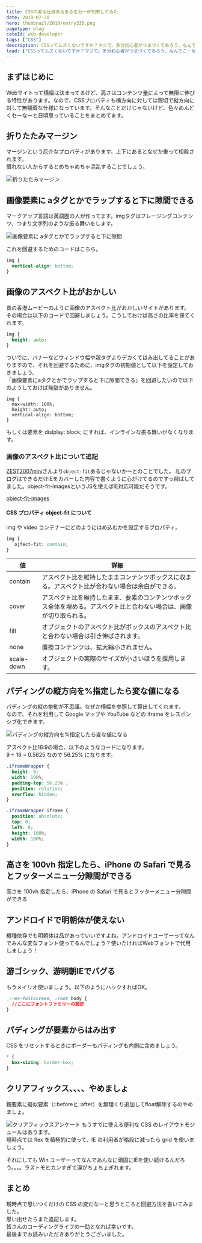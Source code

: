 ```yaml
---
title: CSSの変な仕様あるあるを力一杯列挙してみた
date: 2019-07-20
hero: thumbnail/2019/entry335.png
pagetype: blog
cateId: web-developer
tags: ["CSS"]
description: CSSってムズくないですか？マジで。多分初心者がつまづくであろう、なんでこーなるの？！をまとめます。思い出したら随時更新しようと思います。
lead: ["CSSってムズくないですか？マジで。多分初心者がつまづくであろう、なんでこーなるの？！をまとめます。","思い出したら随時更新しようと思います。"]
---
```

## まずはじめに
Webサイトって横幅は決まってるけど、高さはコンテンツ量によって無限に伸びる特性があります。なので、CSSプロパティも横方向に対しては親切で縦方向に対して無頓着な仕様になっています。そんなことだけじゃないけど、色々めんどくセーなーと日頃思っていることをまとめてます。

## 折りたたみマージン
マージンという厄介なプロパティがあります。上下にあるとなぜか重って相殺されます。<br>
慣れない人からするとめちゃめちゃ混乱することでしょう。

![折りたたみマージン](./images/2019/entry335-1.jpg)

## 画像要素に aタグとかでラップすると下に隙間できる
マークアップ言語は英語圏の人が作ってます。imgタグはフレージングコンテンツ、つまり文字列のような振る舞いをします。

![画像要素に aタグとかでラップすると下に隙間](./images/2019/entry335-2.jpg)

これを回避するためのコードはこちら。
```css
img {
  vertical-align: bottom;
}
```
## 画像のアスペクト比がおかしい
昔の香港ムービーのように画像のアスペクト比がおかしいサイトがあります。<br>
その場合は以下のコードで回避しましょう。こうしておけば高さの比率を保てくれます。

```css
img {
  height: auto;
}
```

ついでに、バナーなどウィンドウ幅や親タグよりデカくてはみ出してることがありますので、それを回避するために、imgタグの初期値として以下を設定しておきましょう。<br>
「画像要素にaタグとかでラップすると下に隙間できる」を回避したいので以下のようしておけば無駄がありません。
```
img {
  max-width: 100%;
  height: auto;
  vertical-align: bottom;
}
```
もしくは要素を dislplay: block; にすれば、インラインな振る舞いがなくなります。
### 画像のアスペクト比について追記
[ZEST2007mini](https://twitter.com/ZEST2007mini)さんより`object-fit`あるじゃないかーとのことでした。
私のブログはできるだけIEをカバーした内容で書くように心がけてるのですっ飛ばしてました。object-fit-imagesというJSを使えばIE対応可能だそうです。

[object-fit-images](https://github.com/bfred-it/object-fit-images)

#### CSS プロパティ object-fit について
img や video コンテナーにどのようにはめ込むかを設定するプロパティ。

```css
img {
   ojfect-fit: contain;
}
```
|値|詳細|
|-|-|
|contain|アスペクト比を維持したままコンテンツボックスに収まる。アスペクト比が合わない場合は余白ができる。|
|cover|アスペクト比を維持したまま、要素のコンテンツボックス全体を埋める。アスペクト比と合わない場合は、画像が切り取られる。|
|fill|オブジェクトのアスペクト比がボックスのアスペクト比と合わない場合は引き伸ばされます。|
|none|置換コンテンツは、拡大縮小されません。|
|scale-down|オブジェクトの実際のサイズが小さいほうを採用します。|

## パディングの縦方向を%指定したら変な値になる
パディングの縦の挙動が不思議。なぜか横幅を参照して算出してくれます。<br>
なので、それを利用して Google マップや YouTube などの iframe をレスポンシブ化できます。

![パディングの縦方向を%指定したら変な値になる](./images/2019/entry335-3.jpg)

アスペクト比16:9の場合、以下のようなコードになります。<br>
9 ÷ 16 = 0.5625 なので 56.25% になります。

```css
.iframeWrapper {
  height: 0;
  width: 100%;
  padding-top: 56.25% ;
  position: relative;
  overflow: hidden;
}

.iframeWrapper iframe {
  position: absolute;
  top: 0;
  left: 0;
  height: 100%;
  width: 100%;
}
```
## 高さを 100vh 指定したら、iPhone の Safari で見るとフッターメニュー分隙間ができる

高さを 100vh 指定したら、iPhone の Safari で見るとフッターメニュー分隙間ができる
## アンドロイドで明朝体が使えない
機種依存でも明朝体は品があっていいですよね。アンドロイドユーザーってなんでみんな変なフォント使ってるんでしょう？使いたければWebフォントで代用しましょう！

## 游ゴシック、游明朝IEでバグる
もうメイリオ使いましょう。以下のようにハックすればOK。

```css
_:-ms-fullscreen, :root body {
  //ここにフォントファミリーの設定
}
```
## パディングが要素からはみ出す
CSS をリセットするときにボーダーもパディングも内側に含めましょう。

```css
* {
  box-sizing: border-box;
}
```
## クリアフィックス、、、、やめましょ
親要素に擬似要素（::beforeと::after）を無理くり追加してfloat解除するのやめましょ。

![クリアフィックスアンケート](./images/2019/entry335-4.png)
もうすでに使える便利な CSS のレイアウトモジュールはあります。<br>
現時点では flex を積極的に使って、IE の利用者が格段に減ったら grid を使いましょう。

それにしても Win ユーザーってなんであんなに頑固にIEを使い続けるんだろう。。。。ラストモヒカンすぎて涙がちょちょぎれます。

## まとめ
現時点で思いつくだけの CSS の変だなーと思うところと回避方法を書いてみました。<br>
思い出せたらまた追記します。<br>
皆さんのコーディングライフの一助となれば幸いです。<br>
最後までお読みいただきありがとうございました。
